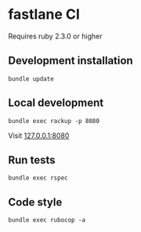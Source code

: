 # fastlane CI

Requires ruby 2.3.0 or higher

## Development installation

```
bundle update
```

## Local development

```
bundle exec rackup -p 8080
```

Visit [127.0.0.1:8080](http://127.0.0.1:8080/)

## Run tests

```
bundle exec rspec
```

## Code style

```
bundle exec rubocop -a
```

